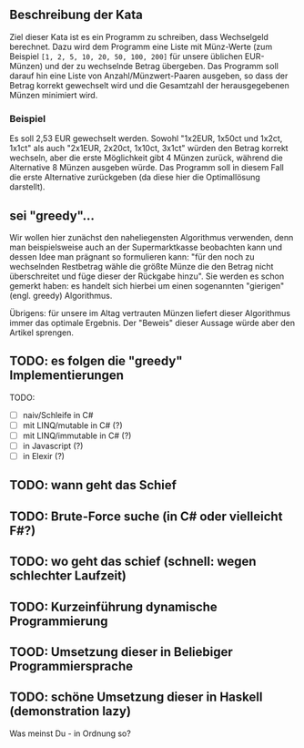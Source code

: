 ## Beschreibung der Kata
Ziel dieser Kata ist es ein Programm zu schreiben, dass Wechselgeld berechnet.
Dazu wird dem Programm eine Liste mit Münz-Werte (zum Beispiel `[1, 2, 5, 10, 20, 50, 100, 200]` für unsere üblichen EUR-Münzen) und der zu wechselnde Betrag übergeben.
Das Programm soll darauf hin eine Liste von Anzahl/Münzwert-Paaren ausgeben, so dass der Betrag korrekt gewechselt wird und die Gesamtzahl der herausgegebenen Münzen minimiert wird.

### Beispiel
Es soll 2,53 EUR gewechselt werden.
Sowohl "1x2EUR, 1x50ct und 1x2ct, 1x1ct" als auch "2x1EUR, 2x20ct, 1x10ct, 3x1ct" würden den Betrag korrekt wechseln, aber die erste Möglichkeit gibt 4 Münzen zurück, während die Alternative 8 Münzen ausgeben würde. Das Programm soll in diesem Fall die erste Alternative zurückgeben (da diese hier die Optimallösung darstellt).

## sei "greedy"...
Wir wollen hier zunächst den naheliegensten Algorithmus verwenden, denn man beispielsweise auch an der Supermarktkasse beobachten kann und dessen Idee man prägnant so formulieren kann:
"für den noch zu wechselnden Restbetrag wähle die größte Münze die den Betrag nicht überschreitet und füge dieser der Rückgabe hinzu".
Sie werden es schon gemerkt haben: es handelt sich hierbei um einen sogenannten "gierigen" (engl. greedy) Algorithmus.

Übrigens: für unsere im Altag vertrauten Münzen liefert dieser Algorithmus immer das optimale Ergebnis. Der "Beweis" dieser Aussage würde aber den Artikel sprengen.

## TODO: es folgen die "greedy" Implementierungen
TODO:
 - [ ] naiv/Schleife in C#
 - [ ] mit LINQ/mutable in C# (?)
 - [ ] mit LINQ/immutable in C# (?)
 - [ ] in Javascript (?)
 - [ ] in Elexir (?)

## TODO: wann geht das Schief
## TODO: Brute-Force suche (in C# oder vielleicht F#?)
## TODO: wo geht das schief (schnell: wegen schlechter Laufzeit)
## TODO: Kurzeinführung dynamische Programmierung
## TOOD: Umsetzung dieser in Beliebiger Programmiersprache
## TODO: schöne Umsetzung dieser in Haskell (demonstration lazy)

Was meinst Du - in Ordnung so?

[CmuKata]: http://www.craftsmanship.sv.cmu.edu/exercises/coin-change-kata "Coin-Change-Kata der CMU"